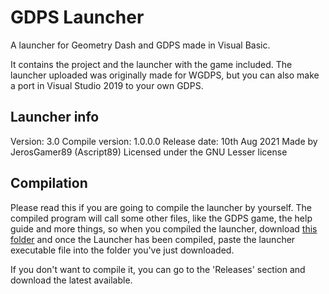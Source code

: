# GDPS Launcher
A launcher for Geometry Dash and GDPS made in Visual Basic.

It contains the project and the launcher with the game included.
The launcher uploaded was originally made for WGDPS, but you can
also make a port in Visual Studio 2019 to your own GDPS.


## Launcher info

Version: 3.0
Compile version: 1.0.0.0
Release date: 10th Aug 2021
Made by JerosGamer89 (Ascript89)
Licensed under the GNU Lesser license

## Compilation
Please read this if you are going to compile the launcher by yourself.
The compiled program will call some other files, like the GDPS game, the
help guide and more things, so when you compiled the launcher, download 
[this folder](https://drive.google.com/file/d/1nEGXC2ARocnqafYP8HpaEyZyYIvYlMUe/view?usp=sharing) 
and once the Launcher has been compiled, paste the launcher executable
file into the folder you've just downloaded.

If you don't want to compile it, you can go to the 'Releases' section
and download the latest available.